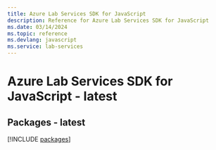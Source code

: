 ```yaml
---
title: Azure Lab Services SDK for JavaScript
description: Reference for Azure Lab Services SDK for JavaScript
ms.date: 03/14/2024
ms.topic: reference
ms.devlang: javascript
ms.service: lab-services
---
```

# Azure Lab Services SDK for JavaScript - latest
## Packages - latest
[!INCLUDE [packages](lab-services-index.md)]